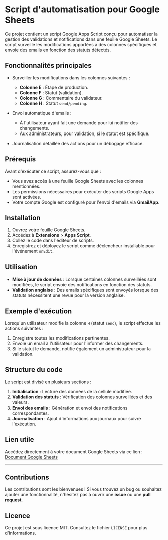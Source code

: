 # Script d'automatisation pour Google Sheets

Ce projet contient un script Google Apps Script conçu pour automatiser la gestion des validations et notifications dans une feuille Google Sheets. Le script surveille les modifications apportées à des colonnes spécifiques et envoie des emails en fonction des statuts détectés.

## Fonctionnalités principales

- Surveiller les modifications dans les colonnes suivantes :
  - **Colonne E** : Étape de production.
  - **Colonne F** : Statut (validation).
  - **Colonne G** : Commentaire du validateur.
  - **Colonne H** : Statut `send/pending`.

- Envoi automatique d'emails :
  - À l'utilisateur ayant fait une demande pour lui notifier des changements.
  - Aux administrateurs, pour validation, si le statut est spécifique.

- Journalisation détaillée des actions pour un débogage efficace.

## Prérequis

Avant d'exécuter ce script, assurez-vous que :
- Vous avez accès à une feuille Google Sheets avec les colonnes mentionnées.
- Les permissions nécessaires pour exécuter des scripts Google Apps sont activées.
- Votre compte Google est configuré pour l'envoi d'emails via **GmailApp**.

## Installation

1. Ouvrez votre feuille Google Sheets.
2. Accédez à **Extensions** > **Apps Script**.
3. Collez le code dans l'éditeur de scripts.
4. Enregistrez et déployez le script comme déclencheur installable pour l'événement `onEdit`.

## Utilisation

- **Mise à jour de données** : Lorsque certaines colonnes surveillées sont modifiées, le script envoie des notifications en fonction des statuts.
- **Validation anglaise** : Des emails spécifiques sont envoyés lorsque des statuts nécessitent une revue pour la version anglaise.

## Exemple d'exécution

Lorsqu'un utilisateur modifie la colonne `H` (statut `send`), le script effectue les actions suivantes :
1. Enregistre toutes les modifications pertinentes.
2. Envoie un email à l'utilisateur pour l'informer des changements.
3. Si le statut le demande, notifie également un administrateur pour la validation.

## Structure du code

Le script est divisé en plusieurs sections :
1. **Initialisation** : Lecture des données de la cellule modifiée.
2. **Validation des statuts** : Vérification des colonnes surveillées et des valeurs.
3. **Envoi des emails** : Génération et envoi des notifications correspondantes.
4. **Journalisation** : Ajout d'informations aux journaux pour suivre l'exécution.

## Lien utile

Accédez directement à votre document Google Sheets via ce lien :
[Document Google Sheets](https://docs.google.com/spreadsheets/d/1tdyVXPYA7COYcCYCTEXCpFme2QiNK13rQ9MWbfQdbeY/edit?gid=703706411)

---

## Contributions

Les contributions sont les bienvenues ! Si vous trouvez un bug ou souhaitez ajouter une fonctionnalité, n'hésitez pas à ouvrir une **issue** ou une **pull request**.

## Licence

Ce projet est sous licence MIT. Consultez le fichier `LICENSE` pour plus d'informations.
